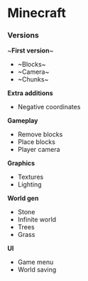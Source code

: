 # Minecraft


### Versions 

~**First version**~
* ~Blocks~
* ~Camera~
* ~Chunks~

**Extra additions**
* Negative coordinates

**Gameplay**
* Remove blocks
* Place blocks
* Player camera

**Graphics**
* Textures
* Lighting

**World gen**
* Stone
* Infinite world
* Trees
* Grass

**UI**
* Game menu
* World saving
